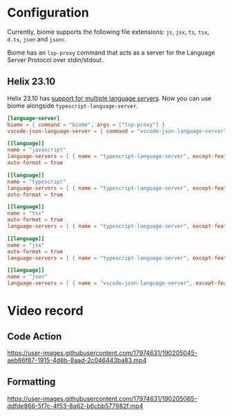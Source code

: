 # Configuration

Currently, biome supports the following file extensions: `js`, `jsx`, `ts`, `tsx`, `d.ts`, `json` and `jsonc`.

Biome has an `lsp-proxy` command that acts as a server for the Language Server Protocol over stdin/stdout.

## Helix 23.10

Helix 23.10 has [support for multiple language servers](https://github.com/helix-editor/helix/pull/2507). Now you can use biome alongside `typescript-language-server`.

```toml
[language-server]
biome = { command = "biome", args = ["lsp-proxy"] }
vscode-json-language-server = { command = "vscode-json-language-server", args = ["--stdio"], config = { provideFormatter = false, json = { validate = { enable = true } } } }

[[language]]
name = "javascript"
language-servers = [ { name = "typescript-language-server", except-features = [ "format" ] }, "biome"]
auto-format = true

[[language]]
name = "typescript"
language-servers = [ { name = "typescript-language-server", except-features = [ "format" ] }, "biome"]
auto-format = true

[[language]]
name = "tsx"
auto-format = true
language-servers = [ { name = "typescript-language-server", except-features = [ "format" ] }, "biome"]

[[language]]
name = "jsx"
auto-format = true
language-servers = [ { name = "typescript-language-server", except-features = [ "format" ] }, "biome"]

[[language]]
name = "json"
language-servers = [ { name = "vscode-json-language-server", except-features = [ "format" ] }, "biome"]
```

# Video record

## Code Action

https://user-images.githubusercontent.com/17974631/190205045-aeb86f87-1915-4d8b-8aad-2c046443ba83.mp4

## Formatting

https://user-images.githubusercontent.com/17974631/190205065-ddfde866-5f7c-4f53-8a62-b6cbb577982f.mp4
